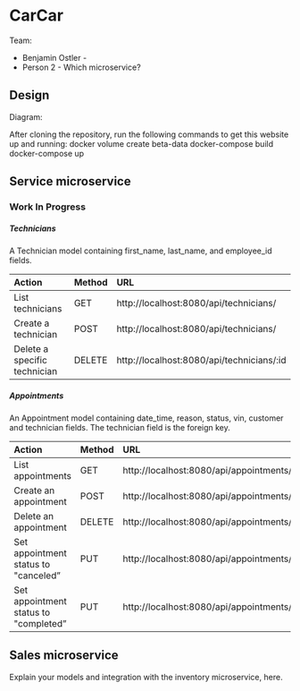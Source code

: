 # CarCar

Team:

* Benjamin Ostler -
* Person 2 - Which microservice?

## Design
Diagram:


After cloning the repository, run the following commands to get this website up and running:
docker volume create beta-data
docker-compose build
docker-compose up
## Service microservice

### Work In Progress
##### Technicians
A Technician model containing first_name, last_name, and employee_id fields.

| Action                                       | Method                 | URL  |
| :------------------------------|:------------------|:---------------------------------------------|
| List technicians		 | 	GET	       |	http://localhost:8080/api/technicians/      |
| Create a technician		 |	POST	       |	http://localhost:8080/api/technicians/      |
| Delete a specific technician	 |	DELETE       |	http://localhost:8080/api/technicians/:id  |

##### Appointments
An Appointment model containing date_time, reason, status, vin, customer and technician fields. The technician field is the foreign key.

| Action| Method       | URL                                                                              |
| :----------------------|:------------|:-----------------------------------|
| List appointments		         | 	GET	  | http://localhost:8080/api/appointments/                  |
| Create an appointment |	POST	  | http://localhost:8080/api/appointments/                  |
| Delete an appointment |	DELETE   | http://localhost:8080/api/appointments/:id              |
| Set appointment status to "canceled” |	PUT         | http://localhost:8080/api/appointments/:id/cancel  |
| Set appointment status to "completed”   |	PUT         | http://localhost:8080/api/appointments/:id/finish    |




## Sales microservice

Explain your models and integration with the inventory
microservice, here.
